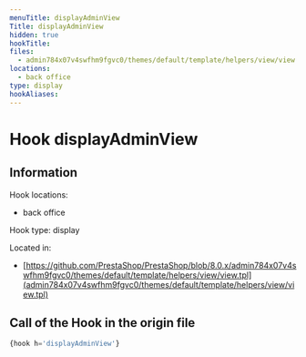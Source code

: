 ```yaml
---
menuTitle: displayAdminView
Title: displayAdminView
hidden: true
hookTitle: 
files:
  - admin784x07v4swfhm9fgvc0/themes/default/template/helpers/view/view.tpl
locations:
  - back office
type: display
hookAliases:
---
```


# Hook displayAdminView

## Information

Hook locations: 
  - back office

Hook type: display

Located in: 
  - [https://github.com/PrestaShop/PrestaShop/blob/8.0.x/admin784x07v4swfhm9fgvc0/themes/default/template/helpers/view/view.tpl](admin784x07v4swfhm9fgvc0/themes/default/template/helpers/view/view.tpl)

## Call of the Hook in the origin file

```php
{hook h='displayAdminView'}
```
